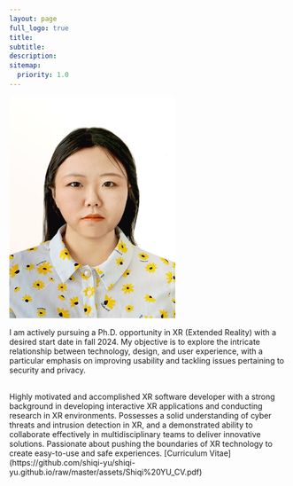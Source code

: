 ```yaml
---
layout: page
full_logo: true
title: 
subtitle: 
description:  
sitemap:
  priority: 1.0
---
```

<img src="assets/img/photo.jpg" alt="Your Name" style="width: 300px; height: 400px;">
<p class="describe-text">I am actively pursuing a Ph.D. opportunity in XR (Extended Reality) with a desired start date in fall 2024. My objective is to explore the intricate relationship between technology, design, and user experience, with a particular emphasis on improving usability and tackling issues pertaining to security and privacy.</p>
<br>
Highly motivated and accomplished XR software developer with a strong background in developing interactive XR applications and conducting research in XR environments. Possesses a solid understanding of cyber threats and intrusion detection in XR, and a demonstrated ability to collaborate effectively in multidisciplinary teams to deliver innovative solutions. Passionate about pushing the boundaries of XR technology to create easy-to-use and safe experiences. [Curriculum Vitae](https://github.com/shiqi-yu/shiqi-yu.github.io/raw/master/assets/Shiqi%20YU_CV.pdf)


<br>
<br>
<br>
<br>
<br>
<br>
<br>
